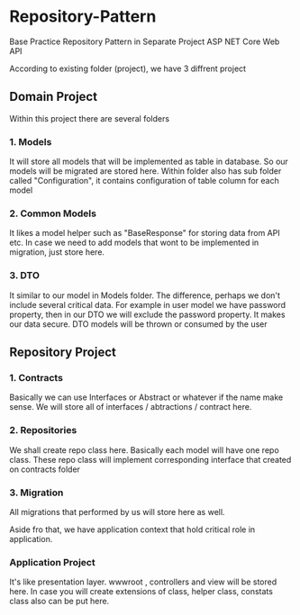 # Repository-Pattern
Base Practice Repository Pattern in Separate Project ASP NET Core Web API

According to existing folder (project), we have 3 diffrent project
## Domain Project
Within this project there are several folders
### 1. Models
It will store all models that will be implemented as table in database. So our models will be migrated are stored here. Within folder also has sub folder called "Configuration", it contains configuration of table column for each model
### 2. Common Models
It likes a model helper such as "BaseResponse" for storing data from API etc. In case we need to add models that wont to be implemented in migration, just store here.
### 3. DTO
It similar to our model in Models folder. The difference, perhaps we don't include several critical data. For example in user model we have password property, then in our DTO we will exclude the password property. It makes our data secure. DTO models will be thrown or consumed by the user

## Repository Project
### 1. Contracts
Basically we can use Interfaces or Abstract or whatever if the name make sense. We will store all of interfaces / abtractions / contract here.
### 2. Repositories
We shall create repo class here. Basically each model will have one repo class. These repo class will implement corresponding interface that created on contracts folder
### 3. Migration
All migrations that performed by us will store here as well.

Aside fro that, we have application context that hold critical role in application.

### Application Project
It's like presentation layer. wwwroot , controllers and view will be stored here. In case you will create extensions of class, helper class, constats class also can be put here.

